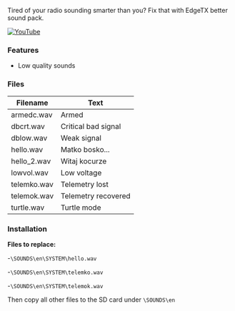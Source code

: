 Tired of your radio sounding smarter than you?
Fix that with EdgeTX better sound pack.

[![YouTube](https://img.youtube.com/vi/UXGayqykP3A/0.jpg)](https://www.youtube.com/watch?v=UXGayqykP3A)

### Features
- Low quality sounds

### Files
                    
Filename  | Text
------------- | -------------
armedc.wav  | Armed
dbcrt.wav  | Critical bad signal
dblow.wav | Weak signal
hello.wav | Matko bosko...
hello_2.wav | Witaj kocurze
lowvol.wav | Low voltage
telemko.wav | Telemetry lost
telemok.wav | Telemetry recovered
turtle.wav | Turtle mode

### Installation
**Files to replace:** 

-`\SOUNDS\en\SYSTEM\hello.wav` 

-`\SOUNDS\en\SYSTEM\telemko.wav` 

-`\SOUNDS\en\SYSTEM\telemok.wav` 

Then copy all other files to the SD card under `\SOUNDS\en`
